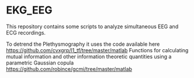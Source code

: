 # EKG_EEG
This repository contains some scripts to analyze simultaneous EEG and ECG recordings.

To detrend the Plethysmography it uses the code available here 
https://github.com/cvxgrp/l1_tf/tree/master/matlab
Functions for calculating mutual information and other information theoretic quantities using a parametric Gaussian copula https://github.com/robince/gcmi/tree/master/matlab

